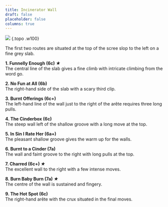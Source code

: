 ```yaml
---
title: Incinerator Wall
draft: false
placeholder: false
columns: true
---
```



![](/img/peak/matlock/INCIN.gif)
{.topo .w100}

The first two routes are situated at the top of the scree slop to the left on a fine grey slab.

**1. Funnelly Enough (6c) *★***  
The central line of the slab gives a fine climb with intricate climbing from the word go.

**2. No Fun at All (6b)**  
The right-hand side of the slab with a scary third clip.

**3. Burnt Offerings (6c+)**  
The left-hand line of the wall just to the right of the arête requires three long pulls.

**4. The Cinderbox (6c)**  
The steep wall left of the shallow groove with a long move at the top.

**5. In Sin I Rate Her (6a+)**  
The pleasant shallow groove gives the warm up for the walls.

**6. Burnt to a Cinder (7a)**  
The wall and faint groove to the right with long pulls at the top.

**7. Charred (6c+) *★***  
The excellent wall to the right with a few intense moves.

**8. Burn Baby Burn (7a) *★***  
The centre of the wall is sustained and fingery.

**9. The Hot Spot (6c)**  
The right-hand arête with the crux situated in the final moves.

